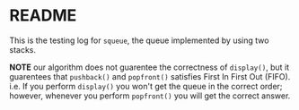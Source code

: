 # README

This is the testing log for `squeue`, the queue implemented by using two stacks.

**NOTE** our algorithm does not guarentee the correctness of `display()`, but it guarentees that `pushback()` and `popfront()` satisfies First In First Out (FIFO). i.e. If you perform `display()` you won't get the queue in the correct order; however, whenever you perform `popfront()` you will get the correct answer.
